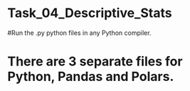 # Task_04_Descriptive_Stats
#Run the .py python files in any Python compiler.
# There are 3 separate files for Python, Pandas and Polars.
